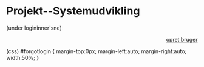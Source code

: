 Projekt--Systemudvikling
========================
(under logininner'sne)
<div style="text-align:right" class="forgotlogin">
               <a href="login.html"> opret bruger</a>
            </div>
            
(css)
#forgotlogin {
    margin-top:0px;
    margin-left:auto;
    margin-right:auto;
    width:50%;
}
            
